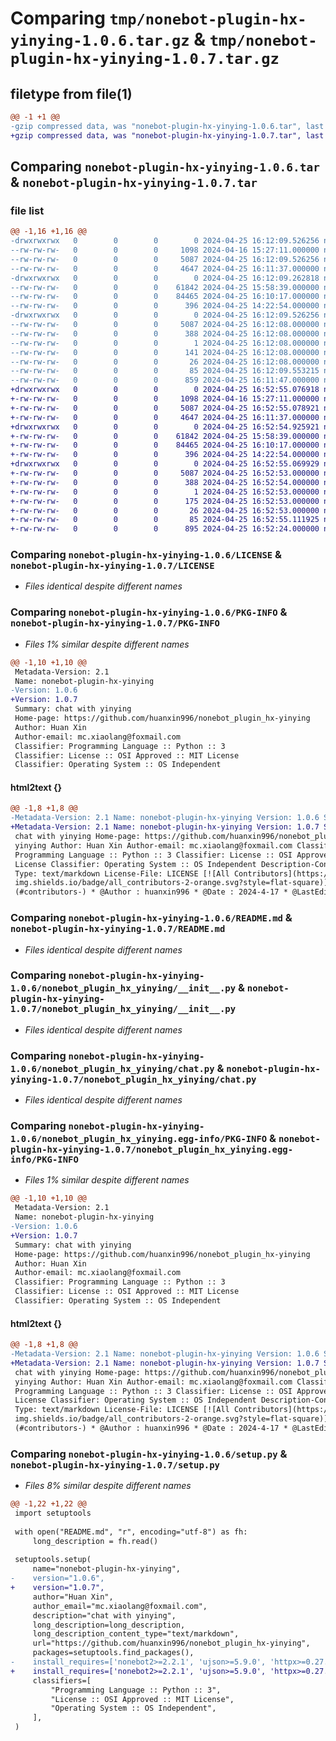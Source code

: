# Comparing `tmp/nonebot-plugin-hx-yinying-1.0.6.tar.gz` & `tmp/nonebot-plugin-hx-yinying-1.0.7.tar.gz`

## filetype from file(1)

```diff
@@ -1 +1 @@
-gzip compressed data, was "nonebot-plugin-hx-yinying-1.0.6.tar", last modified: Thu Apr 25 16:12:09 2024, max compression
+gzip compressed data, was "nonebot-plugin-hx-yinying-1.0.7.tar", last modified: Thu Apr 25 16:52:55 2024, max compression
```

## Comparing `nonebot-plugin-hx-yinying-1.0.6.tar` & `nonebot-plugin-hx-yinying-1.0.7.tar`

### file list

```diff
@@ -1,16 +1,16 @@
-drwxrwxrwx   0        0        0        0 2024-04-25 16:12:09.526256 nonebot-plugin-hx-yinying-1.0.6/
--rw-rw-rw-   0        0        0     1098 2024-04-16 15:27:11.000000 nonebot-plugin-hx-yinying-1.0.6/LICENSE
--rw-rw-rw-   0        0        0     5087 2024-04-25 16:12:09.526256 nonebot-plugin-hx-yinying-1.0.6/PKG-INFO
--rw-rw-rw-   0        0        0     4647 2024-04-25 16:11:37.000000 nonebot-plugin-hx-yinying-1.0.6/README.md
-drwxrwxrwx   0        0        0        0 2024-04-25 16:12:09.262818 nonebot-plugin-hx-yinying-1.0.6/nonebot_plugin_hx_yinying/
--rw-rw-rw-   0        0        0    61842 2024-04-25 15:58:39.000000 nonebot-plugin-hx-yinying-1.0.6/nonebot_plugin_hx_yinying/__init__.py
--rw-rw-rw-   0        0        0    84465 2024-04-25 16:10:17.000000 nonebot-plugin-hx-yinying-1.0.6/nonebot_plugin_hx_yinying/chat.py
--rw-rw-rw-   0        0        0      396 2024-04-25 14:22:54.000000 nonebot-plugin-hx-yinying-1.0.6/nonebot_plugin_hx_yinying/config.py
-drwxrwxrwx   0        0        0        0 2024-04-25 16:12:09.526256 nonebot-plugin-hx-yinying-1.0.6/nonebot_plugin_hx_yinying.egg-info/
--rw-rw-rw-   0        0        0     5087 2024-04-25 16:12:08.000000 nonebot-plugin-hx-yinying-1.0.6/nonebot_plugin_hx_yinying.egg-info/PKG-INFO
--rw-rw-rw-   0        0        0      388 2024-04-25 16:12:08.000000 nonebot-plugin-hx-yinying-1.0.6/nonebot_plugin_hx_yinying.egg-info/SOURCES.txt
--rw-rw-rw-   0        0        0        1 2024-04-25 16:12:08.000000 nonebot-plugin-hx-yinying-1.0.6/nonebot_plugin_hx_yinying.egg-info/dependency_links.txt
--rw-rw-rw-   0        0        0      141 2024-04-25 16:12:08.000000 nonebot-plugin-hx-yinying-1.0.6/nonebot_plugin_hx_yinying.egg-info/requires.txt
--rw-rw-rw-   0        0        0       26 2024-04-25 16:12:08.000000 nonebot-plugin-hx-yinying-1.0.6/nonebot_plugin_hx_yinying.egg-info/top_level.txt
--rw-rw-rw-   0        0        0       85 2024-04-25 16:12:09.553215 nonebot-plugin-hx-yinying-1.0.6/setup.cfg
--rw-rw-rw-   0        0        0      859 2024-04-25 16:11:47.000000 nonebot-plugin-hx-yinying-1.0.6/setup.py
+drwxrwxrwx   0        0        0        0 2024-04-25 16:52:55.076918 nonebot-plugin-hx-yinying-1.0.7/
+-rw-rw-rw-   0        0        0     1098 2024-04-16 15:27:11.000000 nonebot-plugin-hx-yinying-1.0.7/LICENSE
+-rw-rw-rw-   0        0        0     5087 2024-04-25 16:52:55.078921 nonebot-plugin-hx-yinying-1.0.7/PKG-INFO
+-rw-rw-rw-   0        0        0     4647 2024-04-25 16:11:37.000000 nonebot-plugin-hx-yinying-1.0.7/README.md
+drwxrwxrwx   0        0        0        0 2024-04-25 16:52:54.925921 nonebot-plugin-hx-yinying-1.0.7/nonebot_plugin_hx_yinying/
+-rw-rw-rw-   0        0        0    61842 2024-04-25 15:58:39.000000 nonebot-plugin-hx-yinying-1.0.7/nonebot_plugin_hx_yinying/__init__.py
+-rw-rw-rw-   0        0        0    84465 2024-04-25 16:10:17.000000 nonebot-plugin-hx-yinying-1.0.7/nonebot_plugin_hx_yinying/chat.py
+-rw-rw-rw-   0        0        0      396 2024-04-25 14:22:54.000000 nonebot-plugin-hx-yinying-1.0.7/nonebot_plugin_hx_yinying/config.py
+drwxrwxrwx   0        0        0        0 2024-04-25 16:52:55.069929 nonebot-plugin-hx-yinying-1.0.7/nonebot_plugin_hx_yinying.egg-info/
+-rw-rw-rw-   0        0        0     5087 2024-04-25 16:52:53.000000 nonebot-plugin-hx-yinying-1.0.7/nonebot_plugin_hx_yinying.egg-info/PKG-INFO
+-rw-rw-rw-   0        0        0      388 2024-04-25 16:52:54.000000 nonebot-plugin-hx-yinying-1.0.7/nonebot_plugin_hx_yinying.egg-info/SOURCES.txt
+-rw-rw-rw-   0        0        0        1 2024-04-25 16:52:53.000000 nonebot-plugin-hx-yinying-1.0.7/nonebot_plugin_hx_yinying.egg-info/dependency_links.txt
+-rw-rw-rw-   0        0        0      175 2024-04-25 16:52:53.000000 nonebot-plugin-hx-yinying-1.0.7/nonebot_plugin_hx_yinying.egg-info/requires.txt
+-rw-rw-rw-   0        0        0       26 2024-04-25 16:52:53.000000 nonebot-plugin-hx-yinying-1.0.7/nonebot_plugin_hx_yinying.egg-info/top_level.txt
+-rw-rw-rw-   0        0        0       85 2024-04-25 16:52:55.111925 nonebot-plugin-hx-yinying-1.0.7/setup.cfg
+-rw-rw-rw-   0        0        0      895 2024-04-25 16:52:24.000000 nonebot-plugin-hx-yinying-1.0.7/setup.py
```

### Comparing `nonebot-plugin-hx-yinying-1.0.6/LICENSE` & `nonebot-plugin-hx-yinying-1.0.7/LICENSE`

 * *Files identical despite different names*

### Comparing `nonebot-plugin-hx-yinying-1.0.6/PKG-INFO` & `nonebot-plugin-hx-yinying-1.0.7/PKG-INFO`

 * *Files 1% similar despite different names*

```diff
@@ -1,10 +1,10 @@
 Metadata-Version: 2.1
 Name: nonebot-plugin-hx-yinying
-Version: 1.0.6
+Version: 1.0.7
 Summary: chat with yinying
 Home-page: https://github.com/huanxin996/nonebot_plugin_hx-yinying
 Author: Huan Xin
 Author-email: mc.xiaolang@foxmail.com
 Classifier: Programming Language :: Python :: 3
 Classifier: License :: OSI Approved :: MIT License
 Classifier: Operating System :: OS Independent
```

#### html2text {}

```diff
@@ -1,8 +1,8 @@
-Metadata-Version: 2.1 Name: nonebot-plugin-hx-yinying Version: 1.0.6 Summary:
+Metadata-Version: 2.1 Name: nonebot-plugin-hx-yinying Version: 1.0.7 Summary:
 chat with yinying Home-page: https://github.com/huanxin996/nonebot_plugin_hx-
 yinying Author: Huan Xin Author-email: mc.xiaolang@foxmail.com Classifier:
 Programming Language :: Python :: 3 Classifier: License :: OSI Approved :: MIT
 License Classifier: Operating System :: OS Independent Description-Content-
 Type: text/markdown License-File: LICENSE [![All Contributors](https://
 img.shields.io/badge/all_contributors-2-orange.svg?style=flat-square)]
 (#contributors-) * @Author : huanxin996 * @Date : 2024-4-17 * @LastEditors :
```

### Comparing `nonebot-plugin-hx-yinying-1.0.6/README.md` & `nonebot-plugin-hx-yinying-1.0.7/README.md`

 * *Files identical despite different names*

### Comparing `nonebot-plugin-hx-yinying-1.0.6/nonebot_plugin_hx_yinying/__init__.py` & `nonebot-plugin-hx-yinying-1.0.7/nonebot_plugin_hx_yinying/__init__.py`

 * *Files identical despite different names*

### Comparing `nonebot-plugin-hx-yinying-1.0.6/nonebot_plugin_hx_yinying/chat.py` & `nonebot-plugin-hx-yinying-1.0.7/nonebot_plugin_hx_yinying/chat.py`

 * *Files identical despite different names*

### Comparing `nonebot-plugin-hx-yinying-1.0.6/nonebot_plugin_hx_yinying.egg-info/PKG-INFO` & `nonebot-plugin-hx-yinying-1.0.7/nonebot_plugin_hx_yinying.egg-info/PKG-INFO`

 * *Files 1% similar despite different names*

```diff
@@ -1,10 +1,10 @@
 Metadata-Version: 2.1
 Name: nonebot-plugin-hx-yinying
-Version: 1.0.6
+Version: 1.0.7
 Summary: chat with yinying
 Home-page: https://github.com/huanxin996/nonebot_plugin_hx-yinying
 Author: Huan Xin
 Author-email: mc.xiaolang@foxmail.com
 Classifier: Programming Language :: Python :: 3
 Classifier: License :: OSI Approved :: MIT License
 Classifier: Operating System :: OS Independent
```

#### html2text {}

```diff
@@ -1,8 +1,8 @@
-Metadata-Version: 2.1 Name: nonebot-plugin-hx-yinying Version: 1.0.6 Summary:
+Metadata-Version: 2.1 Name: nonebot-plugin-hx-yinying Version: 1.0.7 Summary:
 chat with yinying Home-page: https://github.com/huanxin996/nonebot_plugin_hx-
 yinying Author: Huan Xin Author-email: mc.xiaolang@foxmail.com Classifier:
 Programming Language :: Python :: 3 Classifier: License :: OSI Approved :: MIT
 License Classifier: Operating System :: OS Independent Description-Content-
 Type: text/markdown License-File: LICENSE [![All Contributors](https://
 img.shields.io/badge/all_contributors-2-orange.svg?style=flat-square)]
 (#contributors-) * @Author : huanxin996 * @Date : 2024-4-17 * @LastEditors :
```

### Comparing `nonebot-plugin-hx-yinying-1.0.6/setup.py` & `nonebot-plugin-hx-yinying-1.0.7/setup.py`

 * *Files 8% similar despite different names*

```diff
@@ -1,22 +1,22 @@
 import setuptools
 
 with open("README.md", "r", encoding="utf-8") as fh:
     long_description = fh.read()
 
 setuptools.setup(
     name="nonebot-plugin-hx-yinying",
-    version="1.0.6",
+    version="1.0.7",
     author="Huan Xin",
     author_email="mc.xiaolang@foxmail.com",
     description="chat with yinying",
     long_description=long_description,
     long_description_content_type="text/markdown",
     url="https://github.com/huanxin996/nonebot_plugin_hx-yinying",
     packages=setuptools.find_packages(),
-    install_requires=['nonebot2>=2.2.1', 'ujson>=5.9.0', 'httpx>=0.27.0', 'nonebot-adapter-onebot>=2.4.3', 'nonebot_plugin_localstore>=0.6.0', 'pydantic>=1.10.12','requests>=2.31.0'],
+    install_requires=['nonebot2>=2.2.1', 'ujson>=5.9.0', 'httpx>=0.27.0', 'nonebot-adapter-onebot>=2.4.3', 'nonebot_plugin_localstore>=0.6.0', 'pydantic>=1.10.12','requests>=2.31.0','nonebot_plugin_apscheduler>=0.4.0'],
     classifiers=[
         "Programming Language :: Python :: 3",
         "License :: OSI Approved :: MIT License",
         "Operating System :: OS Independent",
     ],
 )
```

